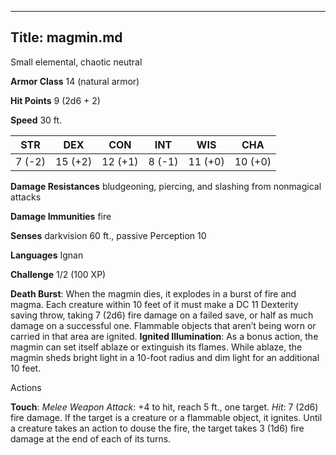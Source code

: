 -------------------------
Title: magmin.md
-------------------------


Small elemental, chaotic neutral

**Armor Class** 14 (natural armor)

**Hit Points** 9 (2d6 + 2)

**Speed** 30 ft.

  STR|      DEX|       CON|       INT|      WIS|       CHA
  --------| ---------| ---------| --------| ---------| ---------
   7 (-2)   | 15 (+2)   | 12 (+1)   | 8 (-1)   | 11 (+0)   | 10 (+0)

**Damage Resistances** bludgeoning, piercing, and slashing from
nonmagical attacks

**Damage Immunities** fire

**Senses** darkvision 60 ft., passive Perception 10

**Languages** Ignan

**Challenge** 1/2 (100 XP)


**Death Burst**: When the magmin dies, it explodes in a burst of
    fire and magma. Each creature within 10 feet of it must make a DC 11
    Dexterity saving throw, taking 7 (2d6) fire damage on a failed save,
    or half as much damage on a successful one. Flammable objects that
    aren’t being worn or carried in that area are ignited.
**Ignited Illumination**: As a bonus action, the magmin can set
    itself ablaze or extinguish its flames. While ablaze, the magmin
    sheds bright light in a 10-foot radius and dim light for an
    additional 10 feet.


Actions

**Touch**: *Melee Weapon Attack*: +4 to hit, reach 5 ft.,
    one target. *Hit*: 7 (2d6) fire damage. If the target is a creature
    or a flammable object, it ignites. Until a creature takes an action
    to douse the fire, the target takes 3 (1d6) fire damage at the end
    of each of its turns.

